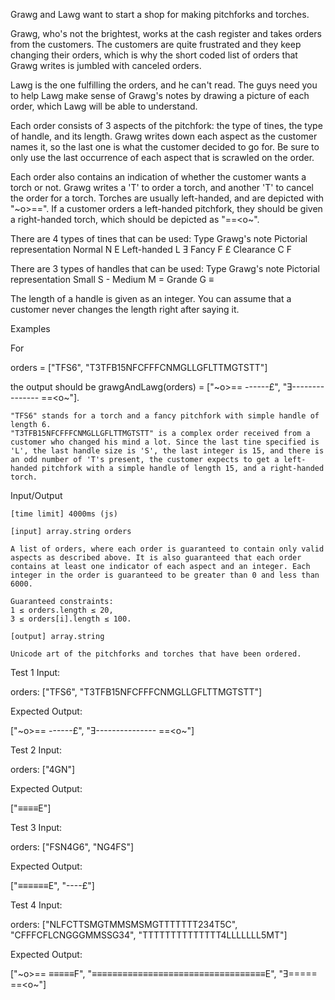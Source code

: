 ﻿Grawg and Lawg want to start a shop for making pitchforks and torches.

Grawg, who's not the brightest, works at the cash register and takes orders from the customers. The customers are quite frustrated and they keep changing their orders, which is why the short coded list of orders that Grawg writes is jumbled with canceled orders.

Lawg is the one fulfilling the orders, and he can't read. The guys need you to help Lawg make sense of Grawg's notes by drawing a picture of each order, which Lawg will be able to understand.

Each order consists of 3 aspects of the pitchfork: the type of tines, the type of handle, and its length. Grawg writes down each aspect as the customer names it, so the last one is what the customer decided to go for. Be sure to only use the last occurrence of each aspect that is scrawled on the order.

Each order also contains an indication of whether the customer wants a torch or not. Grawg writes a 'T' to order a torch, and another 'T' to cancel the order for a torch. Torches are usually left-handed, and are depicted with "~o>==". If a customer orders a left-handed pitchfork, they should be given a right-handed torch, which should be depicted as "==<o~".

There are 4 types of tines that can be used:
Type 	Grawg's note 	Pictorial representation
Normal 	N 	E
Left-handed 	L 	Ǝ
Fancy 	F 	£
Clearance 	C 	F

There are 3 types of handles that can be used:
Type 	Grawg's note 	Pictorial representation
Small 	S 	-
Medium 	M 	=
Grande 	G 	≡

The length of a handle is given as an integer. You can assume that a customer never changes the length right after saying it.

Examples

For

orders = ["TFS6", 
          "T3TFB15NFCFFFCNMGLLGFLTTMGTSTT"]

the output should be
grawgAndLawg(orders) = ["~o>== ------£", "Ǝ--------------- ==<o~"].

    "TFS6" stands for a torch and a fancy pitchfork with simple handle of length 6.
    "T3TFB15NFCFFFCNMGLLGFLTTMGTSTT" is a complex order received from a customer who changed his mind a lot. Since the last tine specified is 'L', the last handle size is 'S', the last integer is 15, and there is an odd number of 'T's present, the customer expects to get a left-handed pitchfork with a simple handle of length 15, and a right-handed torch.

Input/Output

    [time limit] 4000ms (js)

    [input] array.string orders

    A list of orders, where each order is guaranteed to contain only valid aspects as described above. It is also guaranteed that each order contains at least one indicator of each aspect and an integer. Each integer in the order is guaranteed to be greater than 0 and less than 6000.

    Guaranteed constraints:
    1 ≤ orders.length ≤ 20,
    3 ≤ orders[i].length ≤ 100.

    [output] array.string

    Unicode art of the pitchforks and torches that have been ordered.


Test 1
Input:

orders: ["TFS6", 
 "T3TFB15NFCFFFCNMGLLGFLTTMGTSTT"]

Expected Output:

["~o>== ------£", 
 "Ǝ--------------- ==<o~"]


Test 2
Input:

orders: ["4GN"]

Expected Output:

["≡≡≡≡E"]


Test 3
Input:

orders: ["FSN4G6", 
 "NG4FS"]

Expected Output:

["≡≡≡≡≡≡E", 
 "----£"]


Test 4
Input:

orders: ["NLFCTTSMGTMMSMSMGTTTTTTT234T5C", 
 "CFFFCFLCNGGGMMSSG34", 
 "TTTTTTTTTTTTTT4LLLLLLL5MT"]

Expected Output:

["~o>== ≡≡≡≡≡F", 
 "≡≡≡≡≡≡≡≡≡≡≡≡≡≡≡≡≡≡≡≡≡≡≡≡≡≡≡≡≡≡≡≡≡≡E", 
 "Ǝ===== ==<o~"]